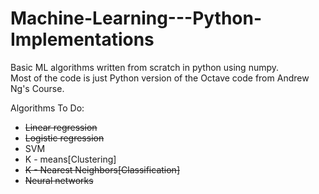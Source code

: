 # Machine-Learning---Python-Implementations
Basic ML algorithms written from scratch in python using numpy.  
Most of the code is just Python version of the Octave code from Andrew Ng's Course.

Algorithms To Do:
- ~~Linear regression~~
- ~~Logistic regression~~
- SVM
- K - means[Clustering]
- ~~K - Nearest Neighbors[Classification]~~
- ~~Neural networks~~


